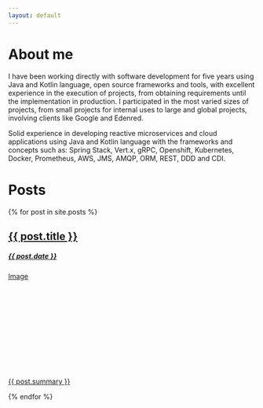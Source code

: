 ```yaml
---
layout: default
---
```


# About me

I have been working directly with software development for five years using Java and Kotlin language, open source frameworks and tools, with excellent experience in the execution of projects, from obtaining requirements until the implementation in production. I participated in the most varied sizes of projects, from small projects for internal uses to large and global projects, involving clients like Google and Edenred.

Solid experience in developing reactive microservices and cloud applications using Java and Kotlin language with the frameworks and concepts such as: Spring Stack, Vert.x, gRPC, Openshift, Kubernetes, Docker, Prometheus, AWS, JMS, AMQP, ORM, REST, DDD and CDI. 

# Posts

{% for post in site.posts %}
    <a href="{{ post.url }}">
      <div class="card">
         <h2>{{ post.title }}</h2>
         <h5>{{ post.date }}</h5>
         <div class="fakeimg" style="height:200px;">Image</div>
         <p>{{ post.summary }}</p>
      </div>
    </a>
{% endfor %}